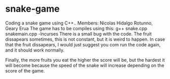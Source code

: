 # snake-game
Coding a snake game using C++..
Members: Nicolas Hidalgo Rotunno, Geary Erua
The game has to be compiles using this: g++ snake.cpp snakemain.cpp -lncurses
There is a small bug with the code. The fruit dissapears sometimes, this is not constant, but it is weird to happen. In case that the fruit dissapears,
I would just suggest you com run the code again, and it should work normally.

Finally, the more fruits you eat the higher the score will be, but the hardest it will become
because the speed of the snake will increase depending on the score of the game. 

